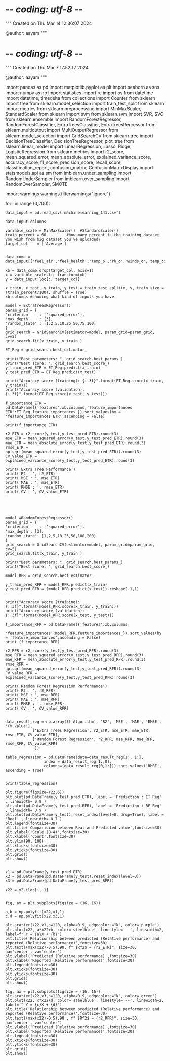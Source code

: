 # -*- coding: utf-8 -*-
"""
Created on Thu Mar 14 12:36:07 2024

@author: aayam
"""

# -*- coding: utf-8 -*-
"""
Created on Thu Mar  7 17:52:12 2024

@author: aayam
"""

import pandas as pd
import matplotlib.pyplot as plt
import seaborn as sns
import numpy as np
import statistics
import re
import os
from datetime import datetime, timedelta
from collections import Counter
from sklearn import tree
from sklearn.model_selection import train_test_split
from sklearn import metrics
from sklearn.preprocessing import MinMaxScaler, StandardScaler
from sklearn import svm
from sklearn.svm import SVR, SVC
from sklearn.ensemble import RandomForestRegressor, RandomForestClassifier, ExtraTreesClassifier, ExtraTreesRegressor
from sklearn.multioutput import MultiOutputRegressor
from sklearn.model_selection import GridSearchCV
from sklearn.tree import DecisionTreeClassifier, DecisionTreeRegressor, plot_tree
from sklearn.linear_model import LinearRegression, Lasso, Ridge, LogisticRegression
from sklearn.metrics import r2_score, mean_squared_error, mean_absolute_error, explained_variance_score, accuracy_score, f1_score, precision_score, recall_score, classification_report, confusion_matrix, ConfusionMatrixDisplay
import statsmodels.api as sm
from imblearn.under_sampling import RandomUnderSampler
from imblearn.over_sampling import RandomOverSampler, SMOTE


import warnings
warnings.filterwarnings("ignore")

for i in range (0,200):

    data_input = pd.read_csv('machinelearning_141.csv')
    
    data_input.columns
    
    variable_scale = MinMaxScaler()  #StandardScaler()
    train_percent = 60         #how many percent is the training dataset you wish from big dataset you've uploaded?
    target_col    = ['Average']
    
    
    data_come = data_input[['feel_air','feel_health','temp_o','rh_o','winds_o','temp_coldhot','Average']].copy()
    
    xb = data_come.drop(target_col, axis=1)
    x = variable_scale.fit_transform(xb)
    y = data_input.loc[:, target_col]
    
    x_train, x_test, y_train, y_test = train_test_split(x, y, train_size = (train_percent/100), shuffle = True)
    xb.columns #showing what kind of inputs you have
    
    model = ExtraTreesRegressor()
    param_grid = {
    'criterion'    : ['squared_error'],
    'max_depth'    : [3],
    'random_state' : [1,2,5,10,25,50,75,100]
    }
    grid_search = GridSearchCV(estimator=model, param_grid=param_grid, cv=5)
    grid_search.fit(x_train, y_train )
    
    ET_Reg = grid_search.best_estimator_
    
    print("Best parameters: ", grid_search.best_params_)
    print("Best score: ", grid_search.best_score_)
    y_train_pred_ETR = ET_Reg.predict(x_train)
    y_test_pred_ETR = ET_Reg.predict(x_test)
    
    print("Accuracy score (training): {:.3f}".format(ET_Reg.score(x_train, y_train)))
    print("Accuracy score (validation): {:.3f}".format(ET_Reg.score(x_test, y_test)))
    
    f_importance_ETR = pd.DataFrame({'features':xb.columns,'feature_importances ETR':ET_Reg.feature_importances_}).sort_values(by = 'feature_importances ETR',ascending = False)
    
    print(f_importance_ETR)
    
    r2_ETR = r2_score(y_test,y_test_pred_ETR).round(3)
    mse_ETR = mean_squared_error(y_test,y_test_pred_ETR).round(3)
    mae_ETR = mean_absolute_error(y_test,y_test_pred_ETR).round(3)
    rmse_ETR = np.sqrt(mean_squared_error(y_test,y_test_pred_ETR)).round(3)
    CV_value_ETR = explained_variance_score(y_test,y_test_pred_ETR).round(3)
    
    print('Extra Tree Performance')
    print('R2 : ', r2_ETR)
    print('MSE : ', mse_ETR)
    print('MAE : ', mae_ETR)
    print('RMSE : ', rmse_ETR)
    print('CV : ', CV_value_ETR)
    
    
    
    
    
    model =RandomForestRegressor()
    param_grid = {
    'criterion'    : ['squared_error'],
    'max_depth': [3],
    'random_state': [1,2,5,10,25,50,100,200]
    }
    grid_search = GridSearchCV(estimator=model, param_grid=param_grid, cv=5)
    grid_search.fit(x_train, y_train )
    
    print("Best parameters: ", grid_search.best_params_)
    print("Best score: ", grid_search.best_score_)
    
    model_RFR = grid_search.best_estimator_
    
    y_train_pred_RFR = model_RFR.predict(x_train)
    y_test_pred_RFR = (model_RFR.predict(x_test)).reshape(-1,1)
    
    
    print("Accuracy score (training): {:.3f}".format(model_RFR.score(x_train, y_train)))
    print("Accuracy score (validation): {:.3f}".format(model_RFR.score(x_test, y_test)))
    
    f_importance_RFR = pd.DataFrame({'features':xb.columns,
                                'feature_importances':model_RFR.feature_importances_}).sort_values(by = 'feature_importances',ascending = False)
    print (f_importance_RFR)
    
    r2_RFR = r2_score(y_test,y_test_pred_RFR).round(3)
    mse_RFR = mean_squared_error(y_test,y_test_pred_RFR).round(3)
    mae_RFR = mean_absolute_error(y_test,y_test_pred_RFR).round(3)
    rmse_RFR = np.sqrt(mean_squared_error(y_test,y_test_pred_RFR)).round(3)
    CV_value_RFR = explained_variance_score(y_test,y_test_pred_RFR).round(3)
    
    print('Random Forest Regression Performance')
    print('R2 : ', r2_RFR)
    print('MSE : ', mse_RFR)
    print('MAE : ', mae_RFR)
    print('RMSE : ', rmse_RFR)
    print('CV : ', CV_value_RFR)
    
    
    data_result_reg = np.array([['Algorithm', 'R2', 'MSE', 'MAE', 'RMSE', 'CV Value'],
                ['Extra Trees Regression', r2_ETR, mse_ETR, mae_ETR, rmse_ETR, CV_value_ETR],
                ['Random Forest Regression', r2_RFR, mse_RFR, mae_RFR, rmse_RFR, CV_value_RFR]
                 ])
    
    table_regression = pd.DataFrame(data=data_result_reg[1:, 1:],
                     index = data_result_reg[1:,0],
                     columns=(data_result_reg[0,1:])).sort_values('RMSE', ascending = True)
    
    
    print(table_regression)
    
    plt.figure(figsize=(22,6))
    plt.plot(pd.DataFrame(y_test_pred_ETR), label = 'Prediction : ET Reg' , linewidth= 0.9 )
    plt.plot(pd.DataFrame(y_test_pred_RFR), label = 'Prediction : RF Reg' , linewidth= 0.9 )
    plt.plot(pd.DataFrame(y_test).reset_index(level=0, drop=True), label = 'Real' , linewidth= 0.7 )
    plt.legend(fontsize=30)
    plt.title('Comparision between Real and Predicted value',fontsize=30)
    plt.ylabel('Scale (0-4)',fontsize=30)
    plt.xlabel('Count',fontsize=30)
    plt.ylim(90, 100)
    plt.xticks(fontsize=30)
    plt.yticks(fontsize=30)
    plt.grid()
    plt.show()
    
    
    x1 = pd.DataFrame(y_test_pred_ETR)
    x2 = pd.DataFrame(pd.DataFrame(y_test).reset_index(level=0))
    x3 = pd.DataFrame(pd.DataFrame(y_test_pred_RFR))
    
    x22 = x2.iloc[:, 1]

 
    fig, ax = plt.subplots(figsize = (16, 16))
    
    a,b = np.polyfit(x22,x1,1)
    c,d = np.polyfit(x22,x3,1)

    plt.scatter(x22,x1,s=120, alpha=0.9, edgecolors="k", color='purple')
    plt.plot(x22, a*x22+b, color='steelblue', linestyle='--', linewidth=2, label=f" Y = {a}X + {b}")
    plt.title('Relationship between predicted (Relative performance) and reported (Relative performance)',fontsize=30)
    plt.text((max(x22)-0.5),98, f" $R^2$ = {r2_ETR}", size=30, ha='center', va='center')
    plt.ylabel('Predicted (Relative performance)',fontsize=30)
    plt.xlabel('Reported (Relative performance)',fontsize=30)
    plt.legend(fontsize=30)
    plt.xticks(fontsize=30)
    plt.yticks(fontsize=30)
    plt.grid()
    plt.show()
    
    fig, ax = plt.subplots(figsize = (16, 16))
    plt.scatter(x22,x3,s=120, alpha=0.9, edgecolors="k", color='green')
    plt.plot(x22, c*x22+d, color='steelblue', linestyle='--', linewidth=2, label=f" Y = {c}X + {d}")
    plt.title('Relationship between predicted (Relative performance) and reported (Relative performance)',fontsize=30)
    plt.text((max(x22)-0.5),98 , f" $R^2$ = {r2_RFR}", size=30, ha='center', va='center')
    plt.ylabel('Predicted (Relative performance)',fontsize=30)
    plt.xlabel('Reported (Relative performance)',fontsize=30)
    plt.legend(fontsize=30)
    plt.xticks(fontsize=30)
    plt.yticks(fontsize=30)
    plt.grid()
    plt.show()
    




